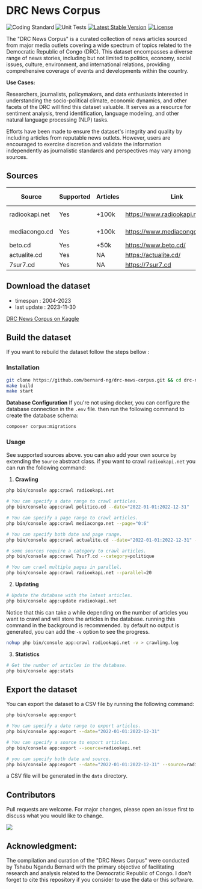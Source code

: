 # DRC News Corpus

![Coding Standard](https://github.com/bernard-ng/drc-news-corpus/actions/workflows/quality.yaml/badge.svg)
![Unit Tests](https://github.com/bernard-ng/drc-news-corpus/actions/workflows/test.yaml/badge.svg)
[![Latest Stable Version](https://poser.pugx.org/bernard-ng/drc-news-corpus/version)](https://packagist.org/packages/bernard-ng/drc-news-corpus)
[![License](https://poser.pugx.org/bernard-ng/drc-news-corpus/license)](https://packagist.org/packages/bernard-ng/drc-news-corpus)

The "DRC News Corpus" is a curated collection of news articles sourced from major media outlets covering a wide spectrum of topics related to the Democratic Republic of Congo (DRC). 
This dataset encompasses a diverse range of news stories, including but not limited to politics, economy, social issues, culture, environment, and international relations, providing comprehensive coverage of events and developments within the country.

**Use Cases:**

Researchers, journalists, policymakers, and data enthusiasts interested in understanding the socio-political climate, economic dynamics, and other facets of the DRC will find this dataset valuable. It serves as a resource for sentiment analysis, trend identification, language modeling, and other natural language processing (NLP) tasks.

Efforts have been made to ensure the dataset's integrity and quality by including articles from reputable news outlets. However, users are encouraged to exercise discretion and validate the information independently as journalistic standards and perspectives may vary among sources.

## Sources

| Source         | Supported | Articles | Link                                 | Last Crawled |
|----------------|-----------|----------|--------------------------------------|--------------|
| radiookapi.net | Yes       | +100k    | https://www.radiookapi.net/actualite | 2024-10-09   |
| mediacongo.cd  | Yes       | +100k    | https://www.mediacongo.net/          | 2024-10-11   |
| beto.cd        | Yes       | +50k     | https://www.beto.cd/                 | NA           |
| actualite.cd   | Yes       | NA       | https://actualite.cd/                | NA           |
| 7sur7.cd       | Yes       | NA       | https://7sur7.cd                     | NA           |


## Download the dataset
- timespan : 2004-2023
- last update : 2023-11-30

[DRC News Corpus on Kaggle](https://www.kaggle.com/datasets/bernardngandu/drc-news-corpus)

## Build the dataset
If you want to rebuild the dataset follow the steps bellow : 

### Installation
```bash
git clone https://github.com/bernard-ng/drc-news-corpus.git && cd drc-news-corpus
make build
make start
```

**Database Configuration**
If you're not using docker, you can configure the database connection in the `.env` file.
then run the following command to create the database schema:
```bash
composer corpus:migrations
```

### Usage
See supported sources above. you can also add your own source by extending the `Source` abstract class.
if you want to crawl `radiookapi.net` you can run the following command:

1. **Crawling**
```bash
php bin/console app:crawl radiookapi.net

# You can specify a date range to crawl articles.
php bin/console app:crawl politico.cd --date="2022-01-01:2022-12-31"

# You can specify a page range to crawl articles.
php bin/console app:crawl mediacongo.net --page="0:6" 

# You can specify both date and page range.
php bin/console app:crawl actualite.cd --date="2022-01-01:2022-12-31" --page="0:6"

# some sources require a category to crawl articles.
php bin/console app:crawl 7sur7.cd --category=politique

# You can crawl multiple pages in parallel.
php bin/console app:crawl radiookapi.net --parallel=20
```

2. **Updating**
```bash
# Update the database with the latest articles.
php bin/console app:update radiookapi.net
```

Notice that this can take a while depending on the number of articles you want to crawl and will store the articles in the database.
running this command in the background is recommended. by default no output is generated, you can add the `-v` option to see the progress.

```bash
nohup php bin/console app:crawl radiookapi.net -v > crawling.log
```

3. **Statistics**
```bash
# Get the number of articles in the database.
php bin/console app:stats
```

## Export the dataset
You can export the dataset to a CSV file by running the following command:

```bash
php bin/console app:export

# You can specify a date range to export articles.
php bin/console app:export --date="2022-01-01:2022-12-31"

# You can specify a source to export articles.
php bin/console app:export --source=radiookapi.net

# you can specify both date and source.
php bin/console app:export --date="2022-01-01:2022-12-31" --source=radiookapi.net
```
a CSV file will be generated in the `data` directory.

## Contributors
Pull requests are welcome. For major changes, please open an issue first to discuss what you would like to change.

<a href="https://github.com/bernard-ng/drc-news-corpus/graphs/contributors">
  <img src="https://contrib.rocks/image?repo=bernard-ng/drc-news-corpus"/>
</a>

## Acknowledgment:

The compilation and curation of the "DRC News Corpus" were conducted by Tshabu Ngandu Bernard with the primary objective of facilitating research and analysis related to the Democratic Republic of Congo. 
I don't forget to cite this repository if you consider to use the data or this software. 
